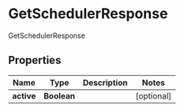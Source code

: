 

# GetSchedulerResponse

GetSchedulerResponse

## Properties

| Name | Type | Description | Notes |
|------------ | ------------- | ------------- | -------------|
|**active** | **Boolean** |  |  [optional] |



